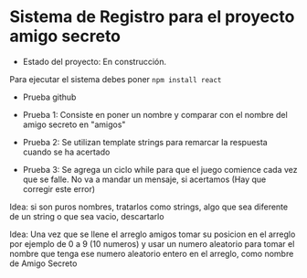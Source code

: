 <h1>Sistema de Registro para el proyecto amigo secreto</h1>

- Estado del proyecto: En construcción.

Para ejecutar el sistema debes poner ```npm install react```

- Prueba github

- Prueba 1: Consiste en poner un nombre y comparar con el nombre del amigo secreto en "amigos"
- Prueba 2: Se utilizan template strings para remarcar la respuesta cuando se ha acertado
- Prueba 3: Se agrega un ciclo while para que el juego comience cada vez que se falle.  No va a mandar un mensaje, si acertamos (Hay que corregir este error)


Idea: si son puros nombres, tratarlos como strings, algo que sea diferente de un string o que sea vacio, descartarlo

Idea: Una vez que se llene el arreglo amigos 
tomar su posicion en el arreglo por ejemplo de 0 a 9 (10 numeros)
y usar un numero aleatorio para tomar el nombre que tenga ese numero aleatorio entero en el arreglo, como nombre de Amigo Secreto


